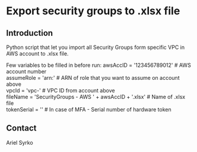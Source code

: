 Export security groups to .xlsx file
======================================

Introduction
------------
Python script that let you import all Security Groups form specific VPC in AWS account to .xlsx file.

Few variables to be filled in before run:
awsAccID = '123456789012' # AWS account number  
assumeRole = 'arn:' # ARN of role that you want to assume on account above  
vpcId = 'vpc-' # VPC ID from account above  
fileName = 'SecurityGroups - AWS ' + awsAccID + '.xlsx' # Name of .xlsx file  
tokenSerial = '' # In case of MFA - Serial number of hardware token  

Contact
-------
Ariel Syrko


